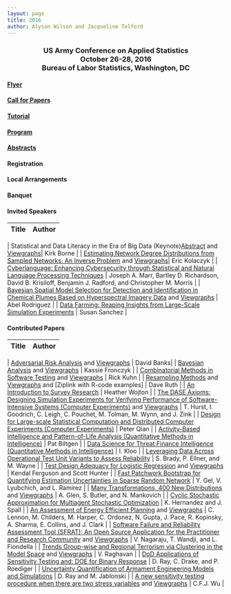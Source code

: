 ```yaml
---
layout: page
title: 2016
author: Alyson Wilson and Jacqueline Telford
---
```

<div align="center"><h3>US Army Conference on Applied Statistics<br>
October 26-28, 2016<br>
Bureau of Labor Statistics, Washington, DC</h3></div>

#### [Flyer](https://alysongwilson.github.io/ACAS/CASD2016/CASD-Flyer-2016-Jun16.pdf)

#### [Call for Papers](https://alysongwilson.github.io/ACAS/CASD2016/callforpapers)

#### [Tutorial](https://alysongwilson.github.io/ACAS/CASD2016/tutorial)

#### [Program](https://alysongwilson.github.io/ACAS/DOE7/CASD3Program.pdf#page=1)

#### [Abstracts](https://alysongwilson.github.io/ACAS/DOE7/CASD3Abstracts.pdf#page=1)

#### Registration

#### Local Arrangements

#### Banquet

#### Invited Speakers

| Title | Author |
| :--- | :--- |

| Statistical and Data Literacy in the Era of Big Data (Keynote)[Abstract](https://alysongwilson.github.io/ACAS/DOE7/CASD3Abstracts.pdf#page=1) and [Viewgraphs](https://alysongwilson.github.io/ACAS/DOE7/BorneViewgraphs.pdf#page=1)| Kirk Borne |
| [Estimating Network Degree Distributions from Sampled Networks: An Inverse Problem](https://alysongwilson.github.io/ACAS/DOE7/CASD3Abstracts.pdf#page=2) and [Viewgraphs](https://alysongwilson.github.io/ACAS/DOE7/KolaczykViewgraphs.pdf#page=1)| Eric Kolaczyk | 
| [Cyberlanguage: Enhancing Cybersecurity through Statistical and Natural Language Processing Techniques](https://alysongwilson.github.io/ACAS/DOE7/CASD3Abstracts.pdf#page=3) | Joseph A. Marr, Bartley D. Richardson, David B. Krisiloff, Benjamin J. Radford, and Christopher M. Morris |
| [Bayesian Spatial Model Selection for Detection and Identification in Chemical Plumes Based on Hyperspectral Imagery Data](https://alysongwilson.github.io/ACAS/DOE7/CASD3Abstracts.pdf#page=4) and [Viewgraphs](https://alysongwilson.github.io/ACAS/DOE7/RodriguezViewgraphs.pdf#page=1) | Abel Rodriguez |
| [Data Farming: Reaping Insights from Large-Scale Simulation Experiments](https://alysongwilson.github.io/ACAS/DOE7/CASD3Abstracts.pdf#page=5) | Susan Sanchez |


#### Contributed Papers

| Title | Author |
| :--- | :--- |
 
| [Adversarial Risk Analysis](https://alysongwilson.github.io/ACAS/DOE7/CASD3Abstracts.pdf#page=6) and [Viewgraphs](https://alysongwilson.github.io/ACAS/DOE7/BanksViewgraphs.pdf#page=1) | David Banks|
| [Bayesian Analysis](https://alysongwilson.github.io/ACAS/DOE7/CASD3Abstracts.pdf#page=7) and [Viewgraphs](https://alysongwilson.github.io/ACAS/DOE7/FronczykViewgraphs.pdf#page=1) | Kassie Fronczyk |
| [Combinatorial Methods in Software Testing](https://alysongwilson.github.io/ACAS/DOE7/CASD3Abstracts.pdf#page=8) and [Viewgraphs](https://alysongwilson.github.io/ACAS/DOE7/KuhnViewgraphs.pdf#page=1) | Rick Kuhn |
| [Resampling Methods](https://alysongwilson.github.io/ACAS/DOE7/CASD3Abstracts.pdf#page=9) and [Viewgraphs](https://alysongwilson.github.io/ACAS/DOE7/RuthViewgraphs.pdf#page=1) and [Ziplink with R-code examples] | Dave Ruth |
| [An Introduction to Survey Research](https://alysongwilson.github.io/ACAS/DOE7/CASD3Abstracts.pdf#page=10) | Heather Wojton |
| [The DASE Axioms: Designing Simulation Experiments for Verifying Performance of Software-Intensive Systems (Computer Experiments)](https://alysongwilson.github.io/ACAS/DOE7/CASD3Abstracts.pdf#page=11) and [Viewgraphs](https://alysongwilson.github.io/ACAS/DOE7/HurstViewgraphs.pdf#page=1) | T. Hurst, I. Goodrich, C. Leigh, C. Pouchet, M. Tolman, M. Wynn, and J. Zink |
| [Design for Large-scale Statistical Computation and Distributed Computer Experiments (Computer Experiments)](https://alysongwilson.github.io/ACAS/DOE7/CASD3Abstracts.pdf#page=12) | Peter  Qian |
| [Activity-Based Intelligence and Pattern-of-Life Analysis (Quantitative Methods in Intelligence)](https://alysongwilson.github.io/ACAS/DOE7/CASD3Abstracts.pdf#page=13) | Pat Biltgen |
| [Data Science for Threat Finance Intelligence (Quantitative Methods in Intelligence)](https://alysongwilson.github.io/ACAS/DOE7/CASD3Abstracts.pdf#page=14) | I. Kloo |
| [Leveraging Data Across Operational Test Unit Variants to Assess Reliability](https://alysongwilson.github.io/ACAS/DOE7/CASD3Abstracts.pdf#page=15) | S. Brady, P. Ellner, and M. Wayne |
| [Test Design Adequacy for Logistic Regression](https://alysongwilson.github.io/ACAS/DOE7/CASD3Abstracts.pdf#page=16) and [Viewgraphs](https://alysongwilson.github.io/ACAS/DOE7/FergusonViewgraphs.pdf#page=1) | Kendal Ferguson and Scott Hunter |
| [Fast Patchwork Bootstrap for Quantifying Estimation Uncertainties in Sparse Random Network](https://alysongwilson.github.io/ACAS/DOE7/CASD3Abstracts.pdf#page=17) | Y. Gel, V. Lyubchich, and L. Ramirez |
| [Many Transformations, 400 New Distributions](https://alysongwilson.github.io/ACAS/DOE7/CASD3Abstracts.pdf#page=18) and [Viewgraphs](https://alysongwilson.github.io/ACAS/DOE7/GlenViewgraphs.pdf#page=1) | A. Glen, S. Butler, and N. Mankovich |
| [Cyclic Stochastic Approximation for Multiagent Stochastic Optimization](https://alysongwilson.github.io/ACAS/DOE7/CASD3Abstracts.pdf#page=19) | K. Hernandez and J. Spall |
| [An Assessment of Energy Efficient Planning](https://alysongwilson.github.io/ACAS/DOE7/CASD3Abstracts.pdf#page=20) and [Viewgraphs](https://alysongwilson.github.io/ACAS/DOE7/LennonViewgraphs.pdf#page=1) | C. Lennon, M. Childers, M. Harper, C. Ordonez, N. Gupta, J. Pace, R. Kopinsky, A. Sharma, E. Collins, and J. Clark |
| [Software Failure and Reliability Assessment Tool (SFRAT): An Open Source Application for the Practitioner and Research Community](https://alysongwilson.github.io/ACAS/DOE7/CASD3Abstracts.pdf#page=21) and [Viewgraphs](https://alysongwilson.github.io/ACAS/DOE7/NagarajuViewgraphs.pdf#page=1) | V. Nagaraju, T. Wandji, and L. Fiondella |
| [Trends Group-wise and Regional Terrorism via Clustering in the Model Space](https://alysongwilson.github.io/ACAS/DOE7/CASD3Abstracts.pdf#page=22) and [Viewgraphs](https://alysongwilson.github.io/ACAS/DOE7/RaghavanViewgraphs.pdf#page=1) | V. Raghavan |
| [DoD Applications of Sensitivity Testing and: DOE for Binary Response](https://alysongwilson.github.io/ACAS/DOE7/CASD3Abstracts.pdf#page=23) | D. Ray, C. Drake, and P. Roediger |
| [Uncertainty Quantification of Armament Engineering Models and Simulations](https://alysongwilson.github.io/ACAS/DOE7/CASD3Abstracts.pdf#page=24) | D. Ray and M. Jablonski |
| [A new sensitivity testing procedure when there are two stress variables](https://alysongwilson.github.io/ACAS/DOE7/CASD3Abstracts.pdf#page=25) and [Viewgraphs](https://alysongwilson.github.io/ACAS/DOE7/WuViewgraphs.pdf#page=1) | C.F.J. Wu |
